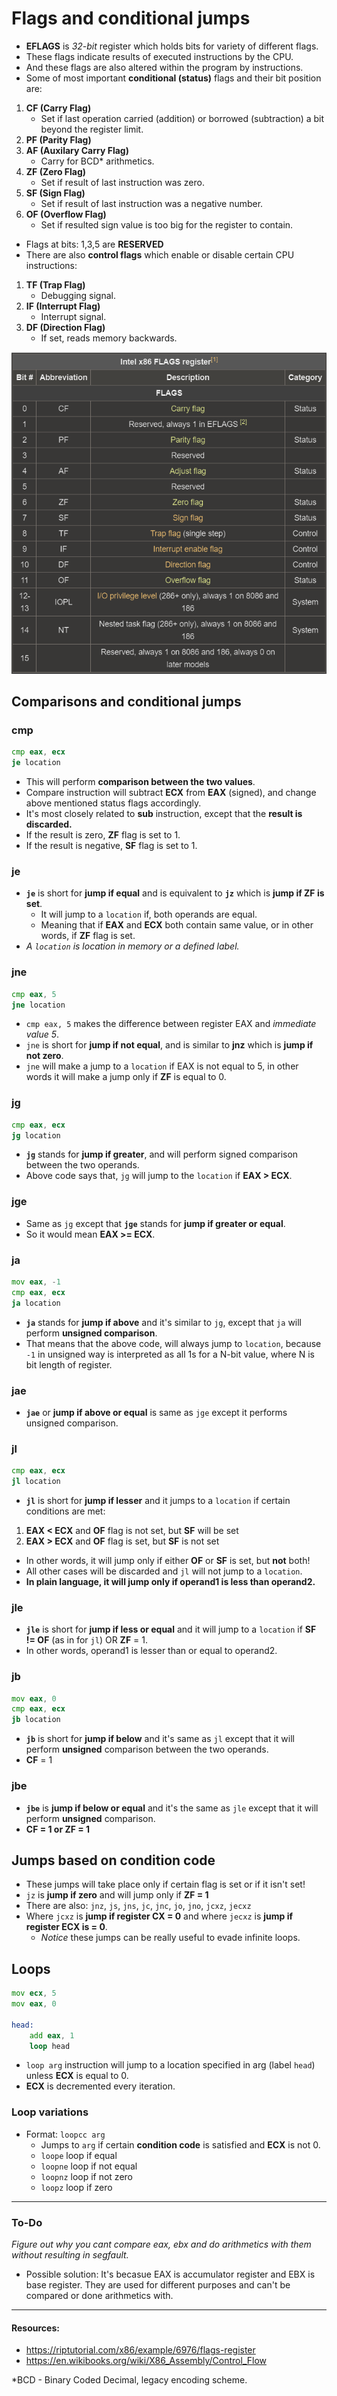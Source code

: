 # Flags and conditional jumps

- __EFLAGS__ is *32-bit* register which holds bits for variety of different flags.
- These flags indicate results of executed instructions by the CPU.
- And these flags are also altered within the program by instructions.
- Some of most important __conditional (status)__ flags and their bit position are:
1. __CF (Carry Flag)__
    - Set if last operation carried (addition) or borrowed (subtraction) a bit beyond the register limit.
2. __PF (Parity Flag)__
3. __AF (Auxilary Carry Flag)__
    - Carry for BCD* arithmetics.
4. __ZF (Zero Flag)__ 
    - Set if result of last instruction was zero.
5. __SF (Sign Flag)__ 
    - Set if result of last instruction was a negative number.
6. __OF (Overflow Flag)__
    - Set if resulted sign value is too big for the register to contain.

- Flags at bits: 1,3,5 are __RESERVED__
- There are also __control flags__ which enable or disable certain CPU instructions:
1. __TF (Trap Flag)__
    - Debugging signal.
2. __IF (Interrupt Flag)__
    - Interrupt signal.
3. __DF (Direction Flag)__
    - If set, reads memory backwards.

![EFLAGS](scrs/FLAGS.png)


## Comparisons and conditional jumps

### cmp

```asm
cmp eax, ecx
je location
```

- This will perform __comparison between the two values__.
- Compare instruction will subtract __ECX__ from __EAX__ (signed), and change above mentioned status flags accordingly.
- It's most closely related to __sub__ instruction, except that the __result is discarded.__
- If the result is zero, __ZF__ flag is set to 1.
- If the result is negative, __SF__ flag is set to 1.

### je 

- __`je`__ is short for __jump if equal__ and is equivalent to __`jz`__ which is __jump if ZF is set__.
    - It will jump to a `location` if, both operands are equal.
    - Meaning that if __EAX__ and __ECX__ both contain same value, or in other words, if __ZF__ flag is set.
- *A `location` is location in memory or a defined label.*


### jne

```asm
cmp eax, 5
jne location
```

- `cmp eax, 5` makes the difference between register EAX and *immediate value 5*.
- `jne` is short for __jump if not equal__, and is similar to __jnz__ which is __jump if not zero__.
- `jne` will make a jump to a `location` if EAX is not equal to 5, in other words it will make a jump only if __ZF__ is equal to 0.

### jg

```asm
cmp eax, ecx
jg location
```
- __`jg`__ stands for __jump if greater__, and will perform signed comparison between the two operands.
- Above code says that, `jg` will jump to the `location` if __EAX > ECX__.

### jge

- Same as `jg` except that __`jge`__ stands for __jump if greater or equal__.
- So it would mean __EAX >= ECX__.

### ja

```asm
mov eax, -1
cmp eax, ecx
ja location
```

- __`ja`__ stands for __jump if above__ and it's similar to `jg`, except that `ja` will perform __unsigned comparison__.
- That means that the above code, will always jump to `location`, because `-1` in unsigned way is interpreted as all 1s for a N-bit value, where N is bit length of register.

### jae

- __`jae`__ or __jump if above or equal__ is same as `jge` except it performs unsigned comparison.

### jl

```asm
cmp eax, ecx
jl location
```

- __`jl`__ is short for __jump if lesser__ and it jumps to a `location` if certain conditions are met:
1. __EAX < ECX__ and __OF__ flag is not set, but __SF__ will be set
2. __EAX > ECX__ and __OF__ flag is set, but __SF__ is not set

- In other words, it will jump only if either __OF__ or __SF__ is set, but __not__ both!
- All other cases will be discarded and `jl` will not jump to a `location`.
- __In plain language, it will jump only if operand1 is less than operand2.__

### jle

- __`jle`__ is short for __jump if less or equal__ and it will jump to a `location` if __SF != OF__ (as in for `jl`) OR __ZF__ = 1.
- In other words, operand1 is lesser than or equal to operand2.

### jb

```asm
mov eax, 0
cmp eax, ecx
jb location
```

- __`jb`__ is short for __jump if below__ and it's same as `jl` except that it will perform __unsigned__ comparison between the two operands.
- __CF__ = 1

### jbe

- __`jbe`__ is __jump if below or equal__ and it's the same as `jle` except that it will perform __unsigned__ comparison.
- __CF = 1 or ZF = 1__

## Jumps based on condition code

- These jumps will take place only if certain flag is set or if it isn't set!
- `jz` is __jump if zero__ and will jump only if __ZF = 1__
- There are also: `jnz`, `js`, `jns`, `jc`, `jnc`, `jo`, `jno`, `jcxz`, `jecxz`
- Where `jcxz` is __jump if register CX = 0__ and where `jecxz` is __jump if register ECX is = 0__.
    - *Notice* these jumps can be really useful to evade infinite loops.


## Loops

```asm
mov ecx, 5
mov eax, 0

head:
    add eax, 1
    loop head
```

- `loop arg` instruction will jump to a location specified in arg (label `head`) unless __ECX__ is equal to 0.
- __ECX__ is decremented every iteration.

### Loop variations

- Format: `loopcc arg`
    - Jumps to `arg` if certain __condition code__ is satisfied and __ECX__ is not 0.
    - `loope` loop if equal
    - `loopne` loop if not equal
    - `loopnz` loop if not zero
    - `loopz` loop if zero

---

### To-Do

*Figure out why you cant compare eax, ebx and do arithmetics with them without resulting in segfault.*
- Possible solution: It's becasue EAX is accumulator register and EBX is base register. They are used for different purposes and can't be compared or done arithmetics with.

---

#### Resources:

+ https://riptutorial.com/x86/example/6976/flags-register
+ https://en.wikibooks.org/wiki/X86_Assembly/Control_Flow

*BCD - Binary Coded Decimal, legacy encoding scheme.
